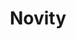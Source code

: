 ---
layout: startup_page
title: "Novity"
id: "novity.us"
permalink: "/novitynovity.us04032025/"
website: "https://www.novity.us/"
funding_round: ""
funding_amount: "$7.8M"
investors: "WERU Investment, Myriad Venture Partners, METAWATER, Co., Ltd"
about: "Novity provides TruPrognostics, a predictive maintenance AI for process industries. Its AI uses a combination of machine learning and physics-based models to predict equipment failures with over 85% accuracy, reducing unplanned downtime and maintenance costs for clients. Novity spun out of Xerox PARC in 2022 and serves Fortune 1000 clients."
markets: "AI, Manufacturing, Oil and Gas, Chemicals, Water Treatment, Internet of Things"
hq: "San Carlos, California, United States"
founded_year: "2022"
linkedin: "https://www.linkedin.com/company/novity-pdm"
twitter: "https://twitter.com/novityPdM"
instagram: ""
facebook: ""
crunchbase: "https://www.crunchbase.com/organization/novity-957c"
pitchbook: "https://pitchbook.com/profiles/company/538911-19"

# SEO Optimization
meta_title: "Novity -  Funding ($7.8M)"
meta_description: "Novity, Novity provides TruPrognostics, a predictive maintenance AI for process industries. Its AI uses a combination of machine learning and physics-based mo..."
meta_keywords: "Novity, AI, Manufacturing, Oil and Gas, Chemicals, Water Treatment, Internet of Things,  funding"
canonical_url: "https://pkprojectstartups.github.io/projectstartups.com/novitynovity.us04032025/"
---